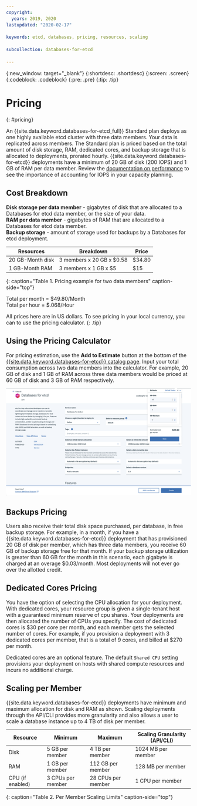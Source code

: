 ```yaml
---
copyright:
  years: 2019, 2020
lastupdated: "2020-02-17"

keywords: etcd, databases, pricing, resources, scaling

subcollection: databases-for-etcd

---
```


{:new_window: target="_blank"}
{:shortdesc: .shortdesc}
{:screen: .screen}
{:codeblock: .codeblock}
{:pre: .pre}
{:tip: .tip}

# Pricing
{: #pricing}

An {{site.data.keyword.databases-for-etcd_full}} Standard plan deploys as one highly available etcd cluster with three data members. Your data is replicated across members. The Standard plan is priced based on the total amount of disk storage, RAM, dedicated cores, and backup storage that is allocated to deployments, prorated hourly. {{site.data.keyword.databases-for-etcd}} deployments have a minimum of 20 GB of disk (200 IOPS) and 1 GB of RAM per data member. Review the [documentation on performance](/docs/databases-for-etcd?topic=databases-for-etcd-performance) to see the importance of accounting for IOPS in your capacity planning. 

## Cost Breakdown

**Disk storage per data member** - gigabytes of disk that are allocated to a Databases for etcd data member, or the size of your data.  
**RAM per data member** - gigabytes of RAM that are allocated to a Databases for etcd data member.  
**Backup storage** - amount of storage used for backups by a Databases for etcd deployment.

Resources | Breakdown | Price
-------|-------|-------
20 GB-Month disk | 3 members x 20 GB x $0.58 | $34.80
1 GB-Month RAM | 3 members x 1 GB  x $5 | $15
{: caption="Table 1. Pricing example for two data members" caption-side="top"}

Total per month = $49.80/Month  
Total per hour = $.068/Hour

All prices here are in US dollars. To see pricing in your local currency, you can to use the pricing calculator.
{: .tip}

## Using the Pricing Calculator

For pricing estimation, use the **Add to Estimate** button at the bottom of the [{{site.data.keyword.databases-for-etcd}} catalog page](https://cloud.ibm.com/catalog/databases-for-etcd). Input your total consumption across two data members into the calculator. For example, 20 GB of disk and 1 GB of RAM across three data members would be priced at 60 GB of disk and 3 GB of RAM respectively.

![Pricing calculator estimation with 20 GB of disk and 1 GB of RAM, per member](images/pricing-calc.png)

## Backups Pricing

Users also receive their total disk space purchased, per database, in free backup storage. For example, in a month, if you have a {{site.data.keyword.databases-for-etcd}} deployment that has provisioned 20 GB of disk per member, which has three data members, you receive 60 GB of backup storage free for that month. If your backup storage utilization is greater than 60 GB for the month in this scenario, each gigabyte is charged at an overage $0.03/month. Most deployments will not ever go over the allotted credit.

## Dedicated Cores Pricing

You have the option of selecting the CPU allocation for your deployment. With dedicated cores, your resource group is given a single-tenant host with a guaranteed minimum reserve of cpu shares. Your deployments are then allocated the number of CPUs you specify. The cost of dedicated cores is $30 per core per month, and each member gets the selected number of cores. For example, if you provision a deployment with 3 dedicated cores per member, that is a total of 9 cores, and billed at $270 per month. 

Dedicated cores are an optional feature. The default `Shared CPU` setting provisions your deployment on hosts with shared compute resources and incurs no additional charge.

## Scaling per Member

{{site.data.keyword.databases-for-etcd}} deployments have minimum and maximum allocation for disk and RAM as shown. Scaling deployments through the API/CLI provides more granularity and also allows a user to scale a database instance up to 4 TB of disk per member.

Resource | Minimum | Maximum | Scaling Granularity (API/CLI)
----------|-----|-----|-------
Disk | 5 GB per member | 4 TB per member | 1024 MB per member
RAM | 1 GB per member | 112 GB per member | 128 MB per member
CPU (if enabled) | 3 CPUs per member | 28 CPUs per member| 1 CPU per member
{: caption="Table 2. Per Member Scaling Limits" caption-side="top"}


